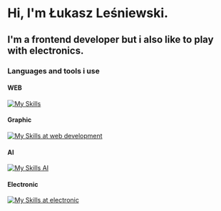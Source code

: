 # Hi, I'm Łukasz Leśniewski. 
## I'm a frontend developer but i also like to play with electronics.

### Languages and tools i use

#### WEB
<p align="left">
  <a href="https://skillicons.dev">
    <img src="https://skillicons.dev/icons?i=html,css,js,react,tailwind,vite,vscode,threejs,nodejs,npm" alt="My Skills" />
  </a>
</p>

#### Graphic
<p align="left">
  <a href="https://skillicons.dev">
    <img src="https://skillicons.dev/icons?i=ps,blender,ai" alt="My Skills at web development" />
  </a>
</p>

#### AI
<p align="left">
  <a href="https://skillicons.dev">
    <img src="https://skillicons.dev/icons?i=tensorflow" alt="My Skills AI" />
  </a>
</p>

#### Electronic
<p align="left">
  <a href="https://skillicons.dev">
    <img src="https://skillicons.dev/icons?i=arduino,c" alt="My Skills at electronic" />
  </a>
</p>
